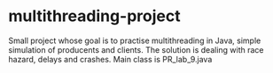# multithreading-project
Small project whose goal is to practise multithreading in Java, simple simulation of producents and clients.
The solution is dealing with race hazard, delays and crashes.
Main class is PR_lab_9.java
